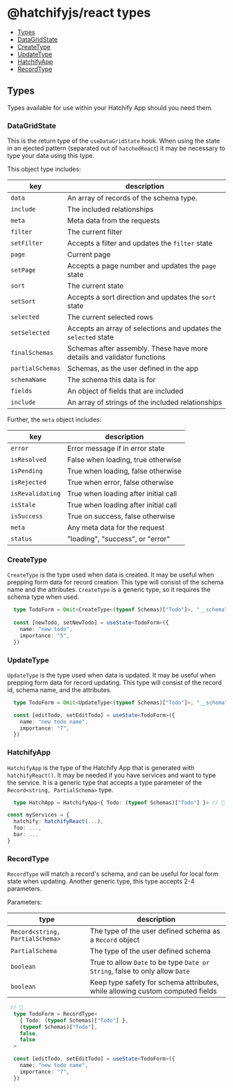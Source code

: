 # @hatchifyjs/react types

- [Types](#types)
- [DataGridState](#datagridstate)
- [CreateType](#createtype)
- [UpdateType](#updatetype)
- [HatchifyApp](#hatchifyapp)
- [RecordType](#recordtype)

## Types

Types available for use within your Hatchify App should you need them.

### DataGridState

This is the return type of the `useDataGridState` hook. When using the state in an ejected pattern (separated out of `hatchedReact`) it may be necessary to type your data using this type.

This object type includes:

| key              | description                                                             |
| ---------------- | ----------------------------------------------------------------------- |
| `data`           | An array of records of the schema type.                                 |
| `include`        | The included relationships                                              |
| `meta`           | Meta data from the requests                                             |
| `filter`         | The current filter                                                      |
| `setFilter`      | Accepts a filter and updates the `filter` state                         |
| `page`           | Current page                                                            |
| `setPage`        | Accepts a page number and updates the `page` state                      |
| `sort`           | The current state                                                       |
| `setSort`        | Accepts a sort direction and updates the `sort` state                   |
| `selected`       | The current selected rows                                               |
| `setSelected`    | Accepts an array of selections and updates the `selected` state         |
| `finalSchemas`   | Schemas after assembly. These have more details and validator functions |
| `partialSchemas` | Schemas, as the user defined in the app                                 |
| `schemaName`     | The schema this data is for                                             |
| `fields`         | An object of fields that are included                                   |
| `include`        | An array of strings of the included relationships                       |

Further, the `meta` object includes:

| key              | description                          |
| ---------------- | ------------------------------------ |
| `error`          | Error message if in error state      |
| `isResolved`     | False when loading, true otherwise   |
| `isPending`      | True when loading, false otherwise   |
| `isRejected`     | True when error, false otherwise     |
| `isRevalidating` | True when loading after initial call |
| `isStale`        | True when loading after initial call |
| `isSuccess`      | True on success, false otherwise     |
| `meta`           | Any meta data for the request        |
| `status`         | "loading", "success", or "error"     |

### CreateType

`CreateType` is the type used when data is created. It may be useful when prepping form data for record creation. This type will consist of the schema name and the attributes. `CreateType` is a generic type, so it requires the schema type when used.

```ts
  type TodoForm = Omit<CreateType<(typeof Schemas)["Todo"]>, "__schema"> // 👀
  
  const [newTodo, setNewTodo] = useState<TodoForm>({
    name: "new todo",
    importance: "5",
  })
```

### UpdateType

`UpdateType` is the type used when data is updated. It may be useful when prepping form data for record updating. This type will consist of the record id, schema name, and the attributes.

```ts
  type TodoForm = Omit<UpdateType<(typeof Schemas)["Todo"]>, "__schema"> // 👀

  const [editTodo, setEditTodo] = useState<TodoForm>({
    name: "new todo name",
    importance: "7",
  })
```

### HatchifyApp

`HatchifyApp` is the type of the Hatchify App that is generated with `hatchifyReact()`. It may be needed if you have services and want to type the service. It is a generic type that accepts a type parameter of the `Record<string, PartialSchema>` type.

```ts
  type HatchApp = HatchifyApp<{ Todo: (typeof Schemas)["Todo"] }> // 👀

const myServices = {
  hatchify: hatchifyReact(...),
  foo: ...,
  bar: ...
}
```

### RecordType

`RecordType` will match a record's schema, and can be useful for local form state when updating. Another generic type, this type accepts 2-4 parameters.

Parameters:

| type                            | description                                                                  |
| ------------------------------- | ---------------------------------------------------------------------------- |
| `Record<string, PartialSchema>` | The type of the user defined schema as a `Record` object                     |
| `PartialSchema`                 | The type of the user defined schema                                          |
| `boolean`                       | True to allow `Date` to be type `Date or String`, false to only allow `Date` |
| `boolean`                       | Keep type safety for schema attributes, while allowing custom computed fields|

```ts
 // 👀
  type TodoForm = RecordType<
    { Todo: (typeof Schemas)["Todo"] },
    (typeof Schemas)["Todo"],
    false,
    false
  >

  const [editTodo, setEditTodo] = useState<TodoForm>({
    name: "new todo name",
    importance: "7",
  })
```
